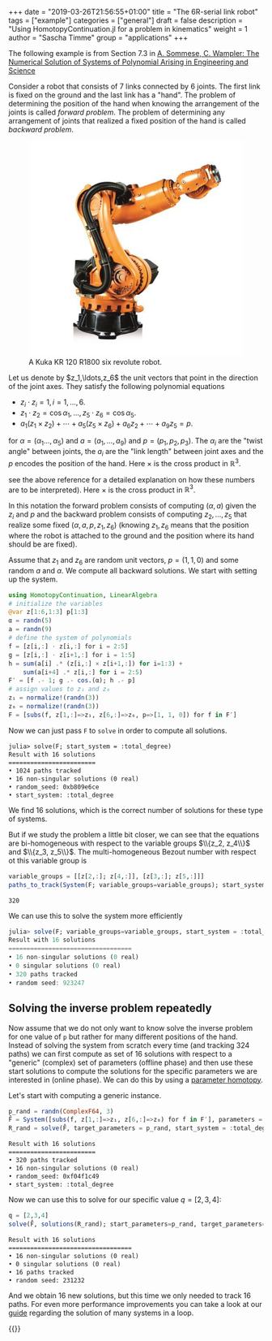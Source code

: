 +++
date = "2019-03-26T21:56:55+01:00"
title = "The 6R-serial link robot"
tags = ["example"]
categories = ["general"]
draft = false
description = "Using HomotopyContinuation.jl for a problem in kinematics"
weight = 1
author = "Sascha Timme"
group = "applications"
+++

The following example is from Section 7.3 in [A. Sommese, C. Wampler: The Numerical Solution of Systems of Polynomial Arising in Engineering and Science](https://www.worldscientific.com/worldscibooks/10.1142/5763)


Consider a robot that consists of 7 links connected by 6 joints. The first link is fixed on the ground and the last link has a "hand". The problem of determining the position of the hand when knowing the arrangement of the joints is called  *forward problem*. The problem of determining any arrangement of joints that realized a fixed position of the hand is called *backward problem*.

<figure>
<img src="/images/kuka-6r.jpg" class="center"/>
<figcaption>A Kuka KR 120 R1800 six revolute robot.</figcaption>
</figure>
Let us denote by $z_1,\ldots,z_6$ the unit vectors that point in the direction of the joint axes.  They satisfy the following polynomial equations


  * $z_i \cdot z_i = 1, i=1,\ldots,6.$
  * $z_1 \cdot z_2 = \cos \alpha_1,\ldots, z_5 \cdot z_6 = \cos \alpha_5$.
  * $a_1 (z_1 \times z_2) + \cdots + a_5 (z_5 \times z_6) + a_6 z_2 + \cdots + a_9  z_5= p.$


for $\alpha=(\alpha_1\ldots, \alpha_5)$ and $a=(a_1,\ldots,a_9)$ and $p=(p_1,p_2,p_3)$.
The $\alpha_i$ are the "twist angle" between joints, the $a_i$ are the "link length" between joint axes
and the $p$ encodes the position of the hand. Here $\times$ is the cross product in $\mathbb{R}^3$.

see the above reference for a detailed explanation on how these numbers are to be interpreted). Here $\times$ is the cross product in $\mathbb{R}^3$.


In this notation the forward problem consists of computing $(\alpha,a)$ given the $z_i$ and $p$ and the backward problem consists of computing  $z_2,\ldots,z_5$ that realize some fixed $(\alpha,a,p,z_1,z_6)$ (knowing $z_1,z_6$ means that the position where the robot is attached to the ground  and the position where its hand should be are fixed).


Assume that $z_1$ and $z_6$ are random unit vectors, $p=(1,1,0)$ and some random $a$ and $\alpha$. We compute all backward solutions. We start with setting up the system.


```julia
using HomotopyContinuation, LinearAlgebra
# initialize the variables
@var z[1:6,1:3] p[1:3]
α = randn(5)
a = randn(9)
# define the system of polynomials
f = [z[i,:] ⋅ z[i,:] for i = 2:5]
g = [z[i,:] ⋅ z[i+1,:] for i = 1:5]
h = sum(a[i] .* (z[i,:] × z[i+1,:]) for i=1:3) +
    sum(a[i+4] .* z[i,:] for i = 2:5)
F′ = [f .- 1; g .- cos.(α); h .- p]
# assign values to z₁ and z₆
z₁ = normalize!(randn(3))
z₆ = normalize!(randn(3))
F = [subs(f, z[1,:]=>z₁, z[6,:]=>z₆, p=>[1, 1, 0]) for f in F′]
```

Now we can just pass `F` to `solve` in order to compute all solutions.
```
julia> solve(F; start_system = :total_degree)
Result with 16 solutions
========================
• 1024 paths tracked
• 16 non-singular solutions (0 real)
• random_seed: 0xb809e6ce
• start_system: :total_degree
```


We find 16 solutions, which is the correct number of solutions for these type of systems.

But if we study the problem a little bit closer, we can see that the equations are bi-homogeneous with respect to the variable groups $\\{z_2, z_4\\}$ and $\\{z_3, z_5\\}$.
The multi-homogeneous Bezout number with respect ot this variable group is
```julia
variable_groups = [[z[2,:]; z[4,:]], [z[3,:]; z[5,:]]]
paths_to_track(System(F; variable_groups=variable_groups); start_system = :total_degree)
```
```
320
```

We can use this to solve the system more efficiently
```julia
julia> solve(F; variable_groups=variable_groups, start_system = :total_degree)
Result with 16 solutions
==================================
• 16 non-singular solutions (0 real)
• 0 singular solutions (0 real)
• 320 paths tracked
• random seed: 923247
```

## Solving the inverse problem repeatedly

Now assume that we do not only want to know solve the inverse problem for one value of `p` but rather for many different positions of the hand.
Instead of solving the system from scratch every time (and tracking 324 paths) we can first compute as set of 16 solutions with respect to a "generic" (complex) set of parameters (offline phase) and then use these start solutions to compute the solutions for the specific parameters we are interested in (online phase). We can do this by using a [parameter homotopy](/guides/parameter-homotopies/).

Let's start with computing a generic instance.
```julia
p_rand = randn(ComplexF64, 3)
F̂ = System([subs(f, z[1,:]=>z₁, z[6,:]=>z₆) for f in F′], parameters = p,  variable_groups=variable_groups)
R_rand = solve(F̂, target_parameters = p_rand, start_system = :total_degree)
```
```
Result with 16 solutions
========================
• 320 paths tracked
• 16 non-singular solutions (0 real)
• random_seed: 0xf04f1c49
• start_system: :total_degree
```

Now we can use this to solve for our specific value $q=[2,3,4]$:
```julia
q = [2,3,4]
solve(F̂, solutions(R_rand); start_parameters=p_rand, target_parameters=q)
```
```
Result with 16 solutions
==================================
• 16 non-singular solutions (0 real)
• 0 singular solutions (0 real)
• 16 paths tracked
• random seed: 231232
```
And we obtain 16 new solutions, but this time we only needed to track 16 paths.
For even more performance improvements you can take a look at our [guide](/guides/many-systems/) regarding the solution of many systems in a loop.

{{<bibtex >}} 
